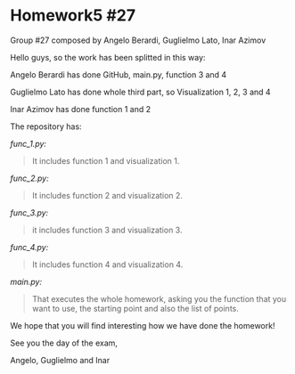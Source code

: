 # Homework5  #27
Group #27 composed by Angelo Berardi, Guglielmo Lato, Inar Azimov 

Hello guys, so the work has been splitted in this way:

Angelo Berardi has done GitHub, main.py, function 3 and 4

Guglielmo Lato has done whole third part, so Visualization 1, 2, 3 and 4

Inar Azimov has done function 1 and 2

The repository has:

_func_1.py:_ 
  >It includes function 1 and visualization 1.
  
_func_2.py:_ 
  >It includes function 2 and visualization 2.
  
_func_3.py:_ 
  >it includes function 3 and visualization 3.
  
_func_4.py:_ 
  >It includes function 4 and visualization 4.
  
_main.py:_ 
>That executes the whole homework, asking you the function that you want to use, the starting point and also the list of points.

We hope that you will find interesting how we have done the homework!

See you the day of the exam,

Angelo, Guglielmo and Inar
